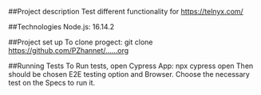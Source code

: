 ##Project description
Test different functionality for https://telnyx.com/

##Technologies
Node.js: 16.14.2

##Project set up To clone progect:  git clone https://github.com/PZhannet/......org

##Running Tests
To Run tests, open Cypress App: npx cypress open
Then should be chosen E2E testing option and Browser. 
Choose the necessary test on the Specs to run it.